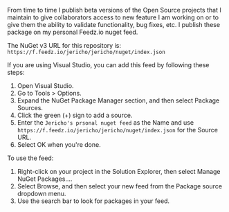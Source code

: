 From time to time I publish beta versions of the Open Source projects that I maintain to give collaborators access to new feature I am working on or to give them the ability to validate functionality, bug fixes, etc. I publish these package on my personal Feedz.io nuget feed.

The NuGet v3 URL for this repository is: `https://f.feedz.io/jericho/jericho/nuget/index.json`

If you are using Visual Studio, you can add this feed by following these steps:
1. Open Visual Studio.
2. Go to Tools > Options.
3. Expand the NuGet Package Manager section, and then select Package Sources.
4. Click the green (+) sign to add a source.
5. Enter the `Jericho's prsonal nuget feed` as the Name and use `https://f.feedz.io/jericho/jericho/nuget/index.json` for the Source URL.
6. Select OK when you're done.

To use the feed:
1. Right-click on your project in the Solution Explorer, then select Manage NuGet Packages....
2. Select Browse, and then select your new feed from the Package source dropdown menu.
3. Use the search bar to look for packages in your feed.
